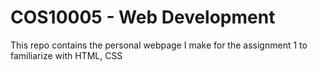 # COS10005 - Web Development
This repo contains the personal webpage I make for the assignment 1 to familiarize with HTML, CSS
